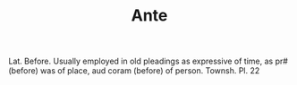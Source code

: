 ---
title: Ante
letter: A
permalink: "/definitions/ante.html"
body: Lat. Before. Usually employed in old pleadings as expressive of time, as pr#
  (before) was of place, aud coram (before) of person. Townsh. Pl. 22
published_at: '2018-07-07'
layout: post
---